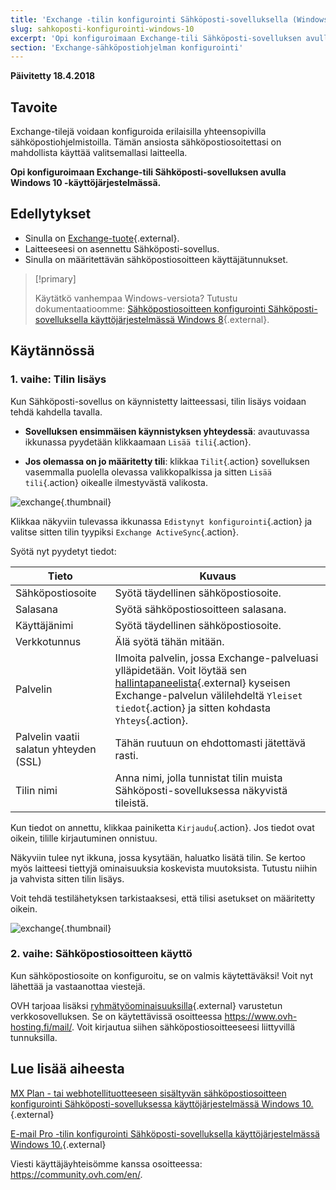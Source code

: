 ```yaml
---
title: 'Exchange -tilin konfigurointi Sähköposti-sovelluksella (Windows 10)'
slug: sahkoposti-konfigurointi-windows-10
excerpt: 'Opi konfiguroimaan Exchange-tili Sähköposti-sovelluksen avulla Windows 10 -käyttöjärjestelmässä'
section: 'Exchange-sähköpostiohjelman konfigurointi'
---
```


**Päivitetty 18.4.2018**

## Tavoite

Exchange-tilejä voidaan konfiguroida erilaisilla yhteensopivilla sähköpostiohjelmistoilla. Tämän ansiosta sähköpostiosoitettasi on mahdollista käyttää valitsemallasi laitteella.

**Opi konfiguroimaan Exchange-tili Sähköposti-sovelluksen avulla Windows 10 -käyttöjärjestelmässä.**

## Edellytykset

- Sinulla on [Exchange-tuote](https://www.ovh-hosting.fi/sahkopostit/){.external}.
- Laitteeseesi on asennettu Sähköposti-sovellus.
- Sinulla on määritettävän sähköpostiosoitteen käyttäjätunnukset.

> [!primary]
>
> Käytätkö vanhempaa Windows-versiota? Tutustu dokumentaatioomme: [Sähköpostiosoitteen konfigurointi Sähköposti-sovelluksella käyttöjärjestelmässä Windows 8](https://docs.ovh.com/fi/microsoft-collaborative-solutions/exchange_2013_kayttoonotto_windows_8lla/){.external}.
>

## Käytännössä

### 1. vaihe: Tilin lisäys

Kun Sähköposti-sovellus on käynnistetty laitteessasi, tilin lisäys voidaan tehdä kahdella tavalla.

- **Sovelluksen ensimmäisen käynnistyksen yhteydessä**: avautuvassa ikkunassa pyydetään klikkaamaan `Lisää tili`{.action}.

- **Jos olemassa on jo määritetty tili**: klikkaa `Tilit`{.action} sovelluksen vasemmalla puolella olevassa valikkopalkissa ja sitten `Lisää tili`{.action} oikealle ilmestyvästä valikosta.

![exchange](images/configuration-mail-windows-step1.png){.thumbnail}

Klikkaa näkyviin tulevassa ikkunassa `Edistynyt konfigurointi`{.action} ja valitse sitten tilin tyypiksi `Exchange ActiveSync`{.action}.

Syötä nyt pyydetyt tiedot:

|Tieto|Kuvaus|
|---|---|
|Sähköpostiosoite|Syötä täydellinen sähköpostiosoite.|
|Salasana|Syötä sähköpostiosoitteen salasana.|
|Käyttäjänimi|Syötä täydellinen sähköpostiosoite.|
|Verkkotunnus|Älä syötä tähän mitään.|
|Palvelin|Ilmoita palvelin, jossa Exchange-palveluasi ylläpidetään. Voit löytää sen [hallintapaneelista](https://www.ovh.com/auth/?action=gotomanager){.external} kyseisen Exchange-palvelun välilehdeltä `Yleiset tiedot`{.action} ja sitten kohdasta `Yhteys`{.action}.|
|Palvelin vaatii salatun yhteyden (SSL)|Tähän ruutuun on ehdottomasti jätettävä rasti.|
|Tilin nimi|Anna nimi, jolla tunnistat tilin muista Sähköposti-sovelluksessa näkyvistä tileistä.|

Kun tiedot on annettu, klikkaa painiketta `Kirjaudu`{.action}. Jos tiedot ovat oikein, tilille kirjautuminen onnistuu.

Näkyviin tulee nyt ikkuna, jossa kysytään, haluatko lisätä tilin. Se kertoo myös laitteesi tiettyjä ominaisuuksia koskevista muutoksista. Tutustu niihin ja vahvista sitten tilin lisäys.

Voit tehdä testilähetyksen tarkistaaksesi, että tilisi asetukset on määritetty oikein.

![exchange](images/configuration-mail-windows-exchange-step2.png){.thumbnail}

### 2. vaihe: Sähköpostiosoitteen käyttö

Kun sähköpostiosoite on konfiguroitu, se on valmis käytettäväksi! Voit nyt lähettää ja vastaanottaa viestejä.

OVH tarjoaa lisäksi [ryhmätyöominaisuuksilla](https://www.ovh-hosting.fi/sahkopostit/){.external} varustetun verkkosovelluksen. Se on käytettävissä osoitteessa <https://www.ovh-hosting.fi/mail/>. Voit kirjautua siihen sähköpostiosoitteeseesi liittyvillä tunnuksilla.

## Lue lisää aiheesta

[MX Plan - tai webhotellituotteeseen sisältyvän sähköpostiosoitteen konfigurointi Sähköposti-sovelluksessa käyttöjärjestelmässä Windows 10.](https://docs.ovh.com/fi/emails/sahkoposti-konfigurointi-windows-10/){.external}

[E-mail Pro -tilin konfigurointi Sähköposti-sovelluksella käyttöjärjestelmässä Windows 10.](https://docs.ovh.com/fi/emails-pro/sahkoposti-konfigurointi-windows-10/){.external}

Viesti käyttäjäyhteisömme kanssa osoitteessa: <https://community.ovh.com/en/>.
